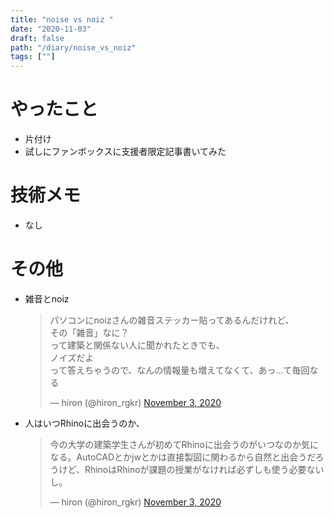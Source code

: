 ```yaml
---
title: "noise vs noiz "
date: "2020-11-03"
draft: false
path: "/diary/noise_vs_noiz"
tags: [""]
---
```


# やったこと

- 片付け
- 試しにファンボックスに支援者限定記事書いてみた

# 技術メモ

- なし

# その他

- 雑音とnoiz
  <blockquote class="twitter-tweet"><p lang="ja" dir="ltr">パソコンにnoizさんの雑音ステッカー貼ってあるんだけれど、<br>その「雑音」なに？<br>って建築と関係ない人に聞かれたときでも、<br>ノイズだよ<br>って答えちゃうので、なんの情報量も増えてなくて、あっ…て毎回なる</p>&mdash; hiron (@hiron_rgkr) <a href="https://twitter.com/hiron_rgkr/status/1323528339458416640?ref_src=twsrc%5Etfw">November 3, 2020</a></blockquote> <script async src="https://platform.twitter.com/widgets.js" charset="utf-8"></script>
- 人はいつRhinoに出会うのか、
  <blockquote class="twitter-tweet"><p lang="ja" dir="ltr">今の大学の建築学生さんが初めてRhinoに出会うのがいつなのか気になる。AutoCADとかjwとかは直接製図に関わるから自然と出会うだろうけど、RhinoはRhinoが課題の授業がなければ必ずしも使う必要ないし。</p>&mdash; hiron (@hiron_rgkr) <a href="https://twitter.com/hiron_rgkr/status/1323630442797428738?ref_src=twsrc%5Etfw">November 3, 2020</a></blockquote> <script async src="https://platform.twitter.com/widgets.js" charset="utf-8"></script>
